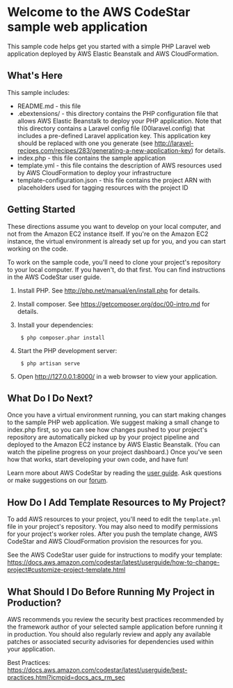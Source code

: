 Welcome to the AWS CodeStar sample web application
==================================================

This sample code helps get you started with a simple PHP Laravel web
application deployed by AWS Elastic Beanstalk and AWS CloudFormation.

What's Here
-----------

This sample includes:

* README.md - this file
* .ebextensions/ - this directory contains the PHP configuration file that
  allows AWS Elastic Beanstalk to deploy your PHP application.  Note that this
  directory contains a Laravel config file (00laravel.config) that includes a
  pre-defined Laravel application key.  This application key should be replaced
  with one you generate (see
  http://laravel-recipes.com/recipes/283/generating-a-new-application-key) for
  details.
* index.php - this file contains the sample application
* template.yml - this file contains the description of AWS resources used by AWS
  CloudFormation to deploy your infrastructure
* template-configuration.json - this file contains the project ARN with placeholders used for tagging resources with the project ID

Getting Started
---------------

These directions assume you want to develop on your local computer, and not
from the Amazon EC2 instance itself. If you're on the Amazon EC2 instance, the
virtual environment is already set up for you, and you can start working on the
code.

To work on the sample code, you'll need to clone your project's repository to your
local computer. If you haven't, do that first. You can find instructions in the
AWS CodeStar user guide.

1. Install PHP.  See http://php.net/manual/en/install.php for details.

2. Install composer.  See https://getcomposer.org/doc/00-intro.md for
   details.

3. Install your dependencies:

        $ php composer.phar install

4. Start the PHP development server:

        $ php artisan serve

5. Open http://127.0.0.1:8000/ in a web browser to view your application.

What Do I Do Next?
------------------

Once you have a virtual environment running, you can start making changes to
the sample PHP web application. We suggest making a small change to index.php
first, so you can see how changes pushed to your project's repository are automatically
picked up by your project pipeline and deployed to the Amazon EC2 instance by AWS Elastic
Beanstalk. (You can watch the pipeline progress on your project dashboard.) Once you've
seen how that works, start developing your own code, and have fun!

Learn more about AWS CodeStar by reading the [user guide][User Guide].  Ask
questions or make suggestions on our [forum][Forum].

[User Guide]: http://docs.aws.amazon.com/codestar/latest/userguide/welcome.html

[Forum]: https://forums.aws.amazon.com/forum.jspa?forumID=248

How Do I Add Template Resources to My Project?
------------------

To add AWS resources to your project, you'll need to edit the `template.yml`
file in your project's repository. You may also need to modify permissions for
your project's worker roles. After you push the template change, AWS CodeStar
and AWS CloudFormation provision the resources for you.

See the AWS CodeStar user guide for instructions to modify your template:
https://docs.aws.amazon.com/codestar/latest/userguide/how-to-change-project#customize-project-template.html

What Should I Do Before Running My Project in Production?
------------------

AWS recommends you review the security best practices recommended by the framework
author of your selected sample application before running it in production. You
should also regularly review and apply any available patches or associated security
advisories for dependencies used within your application.

Best Practices: https://docs.aws.amazon.com/codestar/latest/userguide/best-practices.html?icmpid=docs_acs_rm_sec
